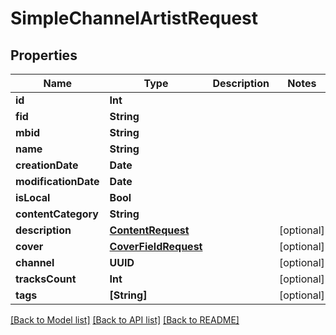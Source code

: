 # SimpleChannelArtistRequest

## Properties
Name | Type | Description | Notes
------------ | ------------- | ------------- | -------------
**id** | **Int** |  | 
**fid** | **String** |  | 
**mbid** | **String** |  | 
**name** | **String** |  | 
**creationDate** | **Date** |  | 
**modificationDate** | **Date** |  | 
**isLocal** | **Bool** |  | 
**contentCategory** | **String** |  | 
**description** | [**ContentRequest**](ContentRequest.md) |  | [optional] 
**cover** | [**CoverFieldRequest**](CoverFieldRequest.md) |  | [optional] 
**channel** | **UUID** |  | [optional] 
**tracksCount** | **Int** |  | [optional] 
**tags** | **[String]** |  | [optional] 

[[Back to Model list]](../README.md#documentation-for-models) [[Back to API list]](../README.md#documentation-for-api-endpoints) [[Back to README]](../README.md)


